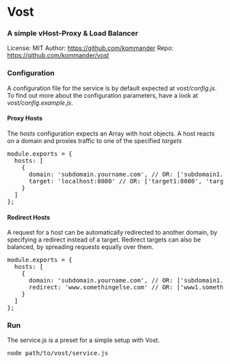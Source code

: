 # Vost
### A simple vHost-Proxy & Load Balancer

License: MIT
Author: https://github.com/kommander
Repo: https://github.com/kommander/vost

### Configuration
A configuration file for the service is by default expected at _vost/config.js_.
To find out more about the configuration parameters, have a look at  _vost/config.example.js_.

#### Proxy Hosts
The _hosts_ configuration expects an Array with host objects.
A host reacts on a domain and proxies traffic to one of the specified _targets_
<pre>
module.exports = {
  hosts: [
    {
      domain: 'subdomain.yourname.com', // OR: ['subdomain1.yourname.com', 'subdomain2.yourname.com']
      target: 'localhost:8080' // OR: ['target1:8080', 'target2:8080']
    }
  ]
};
</pre>

#### Redirect Hosts
A request for a host can be automatically redirected to another domain,
by specifying a redirect instead of a target. Redirect targets can also be balanced,
by spreading requests equally over them.
<pre>
module.exports = {
  hosts: [
    {
      domain: 'subdomain.yourname.com', // OR: ['subdomain1.yourname.com', 'subdomain2.yourname.com']
      redirect: 'www.somethingelse.com' // OR: ['www1.somethingelse.comm', 'www2.somethingelse.com']
    }
  ]
};
</pre>

### Run
The service.js is a preset for a simple setup with Vost.
<pre>
node path/to/vost/service.js
</pre>


